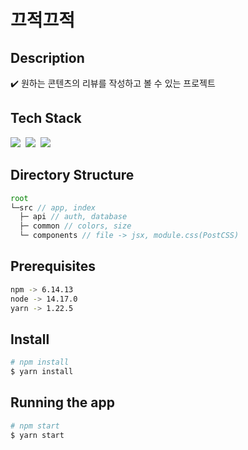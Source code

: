 # 끄적끄적

## Description
✔️ 원하는 콘텐츠의 리뷰를 작성하고 볼 수 있는 프로젝트

## Tech Stack
<div>
  <img src="https://img.shields.io/badge/React-08D5FF?style=flat-square&logo=React&logoColor=white"/></a>&nbsp
  <img src="https://img.shields.io/badge/Javascript-ffca26?style=flat-square&logo=javascript&logoColor=white"/></a>&nbsp
  <img src="https://img.shields.io/badge/PostCSS-f55354?style=flat-square&logo=postCSS&logoColor=white"/></a>&nbsp
</div>



## Directory Structure

``` js
root
└─src // app, index
  ├─ api // auth, database
  ├─ common // colors, size
  └─ components // file -> jsx, module.css(PostCSS)
```

## Prerequisites
```bash
npm -> 6.14.13
node -> 14.17.0
yarn -> 1.22.5
```

## Install
```bash
# npm install
$ yarn install
```

## Running the app
```bash
# npm start
$ yarn start
```
